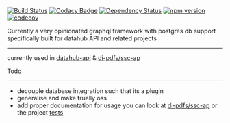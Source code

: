 

[![Build Status](https://travis-ci.org/devinit/graphql-next.svg?branch=master)](https://travis-ci.org/devinit/graphql-next)
[![Codacy Badge](https://api.codacy.com/project/badge/Grade/e501f77141774b74979c60d5cfd219ac)](https://www.codacy.com/app/epicallan/graphql-next?utm_source=github.com&amp;utm_medium=referral&amp;utm_content=devinit/graphql-next&amp;utm_campaign=Badge_Grade)
[![Dependency Status](https://gemnasium.com/badges/github.com/devinit/graphql-next.svg)](https://gemnasium.com/github.com/devinit/graphql-next)
[![npm version](https://badge.fury.io/js/%40devinit%2Fgraphql-next.svg)](https://badge.fury.io/js/%40devinit%2Fgraphql-next)
[![codecov](https://codecov.io/gh/devinit/graphql-next/branch/master/graph/badge.svg)](https://codecov.io/gh/devinit/graphql-next)


Currently a very opinionated graphql framework with postgres db support specifically built for datahub API and related projects

______________________________________

currently used in [datahub-api](https://github.com/devinit/datahub-api/tree/dev) & [di-pdfs/ssc-ap](https://github.com/devinit/di-pdfs/tree/master/packages/ssc-api)

Todo
_____________

 - decouple database integration such that its a plugin
 - generalise and make truelly oss
 - add proper documentation for usage you can look at [di-pdfs/ssc-ap](https://github.com/devinit/di-pdfs/tree/master/packages/ssc-api) or the project [tests](https://github.com/devinit/graphql-next/tree/master/src/tests)
